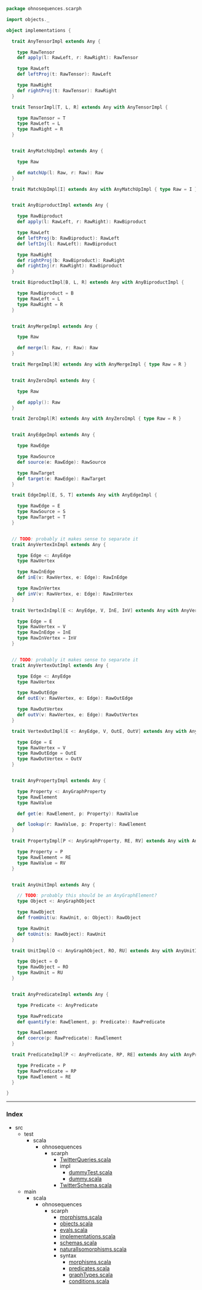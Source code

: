 
```scala
package ohnosequences.scarph

import objects._

object implementations {

  trait AnyTensorImpl extends Any {

    type RawTensor
    def apply(l: RawLeft, r: RawRight): RawTensor

    type RawLeft
    def leftProj(t: RawTensor): RawLeft

    type RawRight
    def rightProj(t: RawTensor): RawRight
  }

  trait TensorImpl[T, L, R] extends Any with AnyTensorImpl {

    type RawTensor = T
    type RawLeft = L
    type RawRight = R
  }


  trait AnyMatchUpImpl extends Any {

    type Raw

    def matchUp(l: Raw, r: Raw): Raw
  }

  trait MatchUpImpl[I] extends Any with AnyMatchUpImpl { type Raw = I }


  trait AnyBiproductImpl extends Any {

    type RawBiproduct
    def apply(l: RawLeft, r: RawRight): RawBiproduct

    type RawLeft
    def leftProj(b: RawBiproduct): RawLeft
    def leftInj(l: RawLeft): RawBiproduct

    type RawRight
    def rightProj(b: RawBiproduct): RawRight
    def rightInj(r: RawRight): RawBiproduct
  }

  trait BiproductImpl[B, L, R] extends Any with AnyBiproductImpl {

    type RawBiproduct = B
    type RawLeft = L
    type RawRight = R
  }


  trait AnyMergeImpl extends Any {

    type Raw

    def merge(l: Raw, r: Raw): Raw
  }

  trait MergeImpl[R] extends Any with AnyMergeImpl { type Raw = R }


  trait AnyZeroImpl extends Any {

    type Raw

    def apply(): Raw
  }

  trait ZeroImpl[R] extends Any with AnyZeroImpl { type Raw = R }


  trait AnyEdgeImpl extends Any {

    type RawEdge

    type RawSource
    def source(e: RawEdge): RawSource

    type RawTarget
    def target(e: RawEdge): RawTarget
  }

  trait EdgeImpl[E, S, T] extends Any with AnyEdgeImpl {

    type RawEdge = E
    type RawSource = S
    type RawTarget = T
  }


  // TODO: probably it makes sense to separate it
  trait AnyVertexInImpl extends Any {

    type Edge <: AnyEdge
    type RawVertex

    type RawInEdge
    def inE(v: RawVertex, e: Edge): RawInEdge

    type RawInVertex
    def inV(v: RawVertex, e: Edge): RawInVertex
  }

  trait VertexInImpl[E <: AnyEdge, V, InE, InV] extends Any with AnyVertexInImpl{

    type Edge = E
    type RawVertex = V
    type RawInEdge = InE
    type RawInVertex = InV
  }


  // TODO: probably it makes sense to separate it
  trait AnyVertexOutImpl extends Any {

    type Edge <: AnyEdge
    type RawVertex

    type RawOutEdge
    def outE(v: RawVertex, e: Edge): RawOutEdge

    type RawOutVertex
    def outV(v: RawVertex, e: Edge): RawOutVertex
  }

  trait VertexOutImpl[E <: AnyEdge, V, OutE, OutV] extends Any with AnyVertexOutImpl {

    type Edge = E
    type RawVertex = V
    type RawOutEdge = OutE
    type RawOutVertex = OutV
  }


  trait AnyPropertyImpl extends Any {

    type Property <: AnyGraphProperty
    type RawElement
    type RawValue

    def get(e: RawElement, p: Property): RawValue

    def lookup(r: RawValue, p: Property): RawElement
  }

  trait PropertyImpl[P <: AnyGraphProperty, RE, RV] extends Any with AnyPropertyImpl {

    type Property = P
    type RawElement = RE
    type RawValue = RV
  }


  trait AnyUnitImpl extends Any {

    // TODO: probably this should be an AnyGraphElement?
    type Object <: AnyGraphObject

    type RawObject
    def fromUnit(u: RawUnit, o: Object): RawObject

    type RawUnit
    def toUnit(s: RawObject): RawUnit
  }

  trait UnitImpl[O <: AnyGraphObject, RO, RU] extends Any with AnyUnitImpl {

    type Object = O
    type RawObject = RO
    type RawUnit = RU
  }


  trait AnyPredicateImpl extends Any {

    type Predicate <: AnyPredicate

    type RawPredicate
    def quantify(e: RawElement, p: Predicate): RawPredicate

    type RawElement
    def coerce(p: RawPredicate): RawElement
  }

  trait PredicateImpl[P <: AnyPredicate, RP, RE] extends Any with AnyPredicateImpl {

    type Predicate = P
    type RawPredicate = RP
    type RawElement = RE
  }

}

```


------

### Index

+ src
  + test
    + scala
      + ohnosequences
        + scarph
          + [TwitterQueries.scala][test/scala/ohnosequences/scarph/TwitterQueries.scala]
          + impl
            + [dummyTest.scala][test/scala/ohnosequences/scarph/impl/dummyTest.scala]
            + [dummy.scala][test/scala/ohnosequences/scarph/impl/dummy.scala]
          + [TwitterSchema.scala][test/scala/ohnosequences/scarph/TwitterSchema.scala]
  + main
    + scala
      + ohnosequences
        + scarph
          + [morphisms.scala][main/scala/ohnosequences/scarph/morphisms.scala]
          + [objects.scala][main/scala/ohnosequences/scarph/objects.scala]
          + [evals.scala][main/scala/ohnosequences/scarph/evals.scala]
          + [implementations.scala][main/scala/ohnosequences/scarph/implementations.scala]
          + [schemas.scala][main/scala/ohnosequences/scarph/schemas.scala]
          + [naturalIsomorphisms.scala][main/scala/ohnosequences/scarph/naturalIsomorphisms.scala]
          + syntax
            + [morphisms.scala][main/scala/ohnosequences/scarph/syntax/morphisms.scala]
            + [predicates.scala][main/scala/ohnosequences/scarph/syntax/predicates.scala]
            + [graphTypes.scala][main/scala/ohnosequences/scarph/syntax/graphTypes.scala]
            + [conditions.scala][main/scala/ohnosequences/scarph/syntax/conditions.scala]

[test/scala/ohnosequences/scarph/TwitterQueries.scala]: ../../../../test/scala/ohnosequences/scarph/TwitterQueries.scala.md
[test/scala/ohnosequences/scarph/impl/dummyTest.scala]: ../../../../test/scala/ohnosequences/scarph/impl/dummyTest.scala.md
[test/scala/ohnosequences/scarph/impl/dummy.scala]: ../../../../test/scala/ohnosequences/scarph/impl/dummy.scala.md
[test/scala/ohnosequences/scarph/TwitterSchema.scala]: ../../../../test/scala/ohnosequences/scarph/TwitterSchema.scala.md
[main/scala/ohnosequences/scarph/morphisms.scala]: morphisms.scala.md
[main/scala/ohnosequences/scarph/objects.scala]: objects.scala.md
[main/scala/ohnosequences/scarph/evals.scala]: evals.scala.md
[main/scala/ohnosequences/scarph/implementations.scala]: implementations.scala.md
[main/scala/ohnosequences/scarph/schemas.scala]: schemas.scala.md
[main/scala/ohnosequences/scarph/naturalIsomorphisms.scala]: naturalIsomorphisms.scala.md
[main/scala/ohnosequences/scarph/syntax/morphisms.scala]: syntax/morphisms.scala.md
[main/scala/ohnosequences/scarph/syntax/predicates.scala]: syntax/predicates.scala.md
[main/scala/ohnosequences/scarph/syntax/graphTypes.scala]: syntax/graphTypes.scala.md
[main/scala/ohnosequences/scarph/syntax/conditions.scala]: syntax/conditions.scala.md